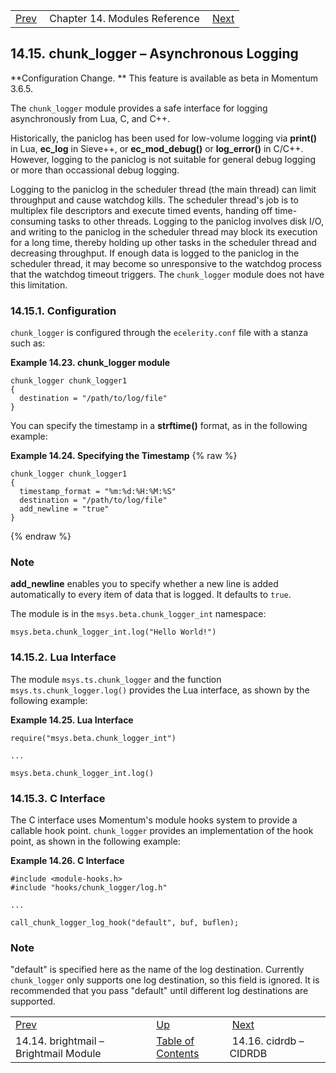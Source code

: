 |     |     |     |
| --- | --- | --- |
| [Prev](modules.brightmail)  | Chapter 14. Modules Reference |  [Next](modules.cidrdb.php) |

## 14.15. chunk_logger – Asynchronous Logging

<a class="indexterm" name="idp18327504"></a>

**Configuration Change. ** This feature is available as beta in Momentum 3.6.5.

The `chunk_logger` module provides a safe interface for logging asynchronously from Lua, C, and C++.

Historically, the paniclog has been used for low-volume logging via **print()** in Lua, **ec_log** in Sieve++, or **ec_mod_debug()** or **log_error()** in C/C++. However, logging to the paniclog is not suitable for general debug logging or more than occassional debug logging.

Logging to the paniclog in the scheduler thread (the main thread) can limit throughput and cause watchdog kills. The scheduler thread's job is to multiplex file descriptors and execute timed events, handing off time-consuming tasks to other threads. Logging to the paniclog involves disk I/O, and writing to the paniclog in the scheduler thread may block its execution for a long time, thereby holding up other tasks in the scheduler thread and decreasing throughput. If enough data is logged to the paniclog in the scheduler thread, it may become so unresponsive to the watchdog process that the watchdog timeout triggers. The `chunk_logger` module does not have this limitation.

### 14.15.1. Configuration

`chunk_logger` is configured through the `ecelerity.conf` file with a stanza such as:

<a name="example.chunk_logger"></a>

**Example 14.23. chunk_logger module**

```
chunk_logger chunk_logger1
{
  destination = "/path/to/log/file"
}
```

You can specify the timestamp in a **strftime()** format, as in the following example:

<a name="example.chunk_logger.timestamp"></a>

**Example 14.24. Specifying the Timestamp**
{% raw %}
```
chunk_logger chunk_logger1
{
  timestamp_format = "%m:%d:%H:%M:%S"
  destination = "/path/to/log/file"
  add_newline = "true"
}
```
{% endraw %}
### Note

**add_newline** enables you to specify whether a new line is added automatically to every item of data that is logged. It defaults to `true`.

The module is in the `msys.beta.chunk_logger_int` namespace:

`msys.beta.chunk_logger_int.log("Hello World!")`
### 14.15.2. Lua Interface

The module `msys.ts.chunk_logger` and the function `msys.ts.chunk_logger.log()` provides the Lua interface, as shown by the following example:

<a name="example.chunk_logger.lua_interface"></a>

**Example 14.25. Lua Interface**

```
require("msys.beta.chunk_logger_int")

...

msys.beta.chunk_logger_int.log()
```

### 14.15.3. C Interface

The C interface uses Momentum's module hooks system to provide a callable hook point. `chunk_logger` provides an implementation of the hook point, as shown in the following example:

<a name="example.chunk_logger.c_interface"></a>

**Example 14.26. C Interface**

```
#include <module-hooks.h>
#include "hooks/chunk_logger/log.h"

...

call_chunk_logger_log_hook("default", buf, buflen);
```

### Note

"default" is specified here as the name of the log destination. Currently `chunk_logger` only supports one log destination, so this field is ignored. It is recommended that you pass "default" until different log destinations are supported.

|     |     |     |
| --- | --- | --- |
| [Prev](modules.brightmail)  | [Up](modules.php) |  [Next](modules.cidrdb.php) |
| 14.14. brightmail – Brightmail Module  | [Table of Contents](index) |  14.16. cidrdb – CIDRDB |
